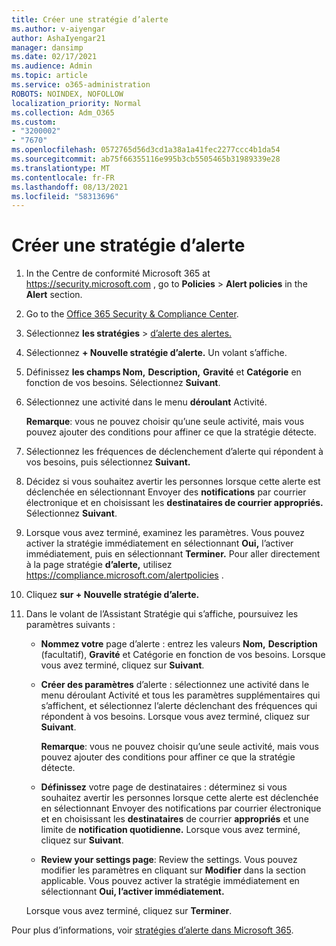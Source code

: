 ```yaml
---
title: Créer une stratégie d’alerte
ms.author: v-aiyengar
author: AshaIyengar21
manager: dansimp
ms.date: 02/17/2021
ms.audience: Admin
ms.topic: article
ms.service: o365-administration
ROBOTS: NOINDEX, NOFOLLOW
localization_priority: Normal
ms.collection: Adm_O365
ms.custom:
- "3200002"
- "7670"
ms.openlocfilehash: 0572765d56d3cd1a38a1a41fec2277ccc4b1da54
ms.sourcegitcommit: ab75f66355116e995b3cb5505465b31989339e28
ms.translationtype: MT
ms.contentlocale: fr-FR
ms.lasthandoff: 08/13/2021
ms.locfileid: "58313696"
---
```

# <a name="create-an-alert-policy"></a>Créer une stratégie d’alerte

1. In the Centre de conformité Microsoft 365 at <https://security.microsoft.com> , go to **Policies** \> **Alert policies** in the **Alert** section.

1. Go to the [Office 365 Security & Compliance Center](https://go.microsoft.com/fwlink/p/?linkid=2077143).
1. Sélectionnez **les stratégies**  >  [d’alerte des alertes.](https://go.microsoft.com/fwlink/?linkid=2103208)
1. Sélectionnez **+ Nouvelle stratégie d’alerte.** Un volant s’affiche.
1. Définissez **les champs Nom,** **Description,** **Gravité** et **Catégorie** en fonction de vos besoins. Sélectionnez **Suivant**.
1. Sélectionnez une activité dans le menu **déroulant** Activité.

    **Remarque**: vous ne pouvez choisir qu’une seule activité, mais vous pouvez ajouter des conditions pour affiner ce que la stratégie détecte.
1. Sélectionnez les fréquences de déclenchement d’alerte qui répondent à vos besoins, puis sélectionnez **Suivant.**
1. Décidez si vous souhaitez avertir les personnes lorsque cette alerte est déclenchée en sélectionnant Envoyer des **notifications** par courrier électronique et en choisissant les **destinataires de courrier appropriés.** Sélectionnez **Suivant**.
1. Lorsque vous avez terminé, examinez les paramètres. Vous pouvez activer la stratégie immédiatement en sélectionnant **Oui,** l’activer immédiatement, puis en sélectionnant **Terminer.**
   Pour aller directement à la page stratégie **d’alerte,** utilisez <https://compliance.microsoft.com/alertpolicies> .

2. Cliquez **sur + Nouvelle stratégie d’alerte.**
3. Dans le volant de l’Assistant Stratégie qui s’affiche, poursuivez les paramètres suivants :
   - **Nommez votre** page d’alerte : entrez les  valeurs **Nom,** **Description** (facultatif), **Gravité** et Catégorie en fonction de vos besoins. Lorsque vous avez terminé, cliquez sur **Suivant**.
   - **Créer des paramètres** d’alerte  : sélectionnez une activité dans le menu déroulant Activité et tous les paramètres supplémentaires qui s’affichent, et sélectionnez l’alerte déclenchant des fréquences qui répondent à vos besoins. Lorsque vous avez terminé, cliquez sur **Suivant**.

     **Remarque**: vous ne pouvez choisir qu’une seule activité, mais vous pouvez ajouter des conditions pour affiner ce que la stratégie détecte.

   - **Définissez** votre page de destinataires : déterminez si vous souhaitez avertir les personnes lorsque cette alerte est déclenchée en sélectionnant Envoyer des notifications par courrier électronique et en choisissant les **destinataires** de courrier **appropriés** et une limite de **notification quotidienne.** Lorsque vous avez terminé, cliquez sur **Suivant**.
   - **Review your settings page**: Review the settings. Vous pouvez modifier les paramètres en cliquant sur **Modifier** dans la section applicable. Vous pouvez activer la stratégie immédiatement en sélectionnant **Oui, l’activer immédiatement.**

   Lorsque vous avez terminé, cliquez sur **Terminer**.

Pour plus d’informations, voir [stratégies d’alerte dans Microsoft 365](https://docs.microsoft.com/microsoft-365/compliance/alert-policies).
